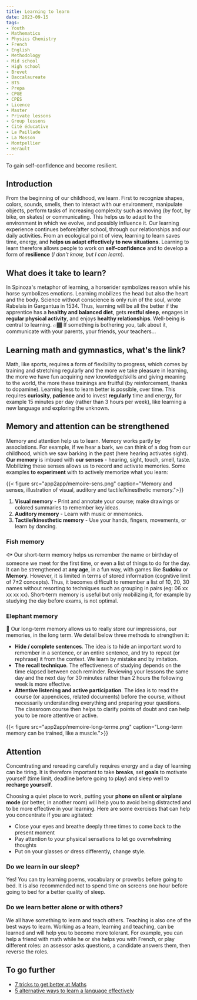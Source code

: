 ```yaml
---
title: Learning to learn
date: 2023-09-15
tags:
- Youth
- Mathematics
- Physics Chemistry
- French
- English
- Methodology
- Mid school
- High school
- Brevet
- Baccalaureate
- BTS
- Prepa
- CPGE
- CPES
- Licence
- Master
- Private lessons
- Group lessons
- Cité éducative
- La Paillade
- La Mosson
- Montpellier
- Herault
---
```


To gain self-confidence and become resilient.

<!--more-->

## Introduction

From the beginning of our childhood, we learn. First to recognize shapes, colors, sounds, smells, then to interact with our environment, manipulate objects, perform tasks of increasing complexity such as moving (by foot, by bike, on skates) or communicating. This helps us to adapt to the environment in which we evolve, and possibly influence it. Our learning experience continues before/after school, through our relationships and our daily activities. From an ecological point of view, learning to learn saves time, energy, and <b>helps us adapt effectively to new situations</b>. Learning to learn therefore allows people to work on <b>self-confidence</b> and to develop a form of <b>resilience</b> (<i>I don't know, but I can learn</i>).

## What does it take to learn?

In Spinoza's metaphor of learning, a horserider symbolizes reason while his horse symbolizes emotions. Learning mobilizes the head but also the heart and the body. Science without conscience is only ruin of the soul, wrote Rabelais in Gargantua in 1534. Thus, learning will be all the better if the apprentice has a <b>healthy and balanced diet</b>, gets <b>restful sleep</b>, engages in <b>regular physical activity</b>, and enjoys <b>healthy relationships</b>. Well-being is central to learning. 👉🏾 If something is bothering you, talk about it, communicate with your parents, your friends, your teachers...

## Learning math and gymnastics, what's the link?

Math, like sports, requires a form of flexibility to progress, which comes by training and stretching regularly and the more we take pleasure in learning, the more we have fun acquiring new knowledge/skills and giving meaning to the world, the more these trainings are fruitful (by reinforcement, thanks to dopamine). Learning less to learn better is possible, over time. This requires <b>curiosity</b>, <b>patience</b> and to invest <b>regularly</b> time and energy, for example 15 minutes per day (rather than 3 hours per week), like learning a new language and exploring the unknown.

## Memory and attention can be strengthened

Memory and attention help us to learn.
Memory works partly by associations. For example, if we hear a bark, we can think of a dog from our childhood, which we saw barking in the past (here hearing activates sight). <b>Our memory</b> is imbued with <b>our senses</b> - hearing, sight, touch, smell, taste. Mobilizing these senses allows us to record and activate memories. Some examples <b>to experiment</b> with to actively memorize what you learn:

{{< figure src="app2app/memoire-sens.png" caption="Memory and senses, illustration of visual, auditory and tactile/kinesthetic memory.">}}

1. <b>Visual memory</b> - Print and annotate your course; make drawings or colored summaries to remember key ideas.
2. <b>Auditory memory</b> - Learn with music or mnemonics.
3. <b>Tactile/kinesthetic memory</b> - Use your hands, fingers, movements, or learn by dancing.

### Fish memory

🐟 Our short-term memory helps us remember the name or birthday of someone we meet for the first time, or even a list of things to do for the day. It can be strengthened at <b>any age</b>, in a fun way, with games like <b>Sudoku</b> or <b>Memory</b>. However, it is limited in terms of stored information (cognitive limit of 7±2 concepts). Thus, it becomes difficult to remember a list of 10, 20, 30 names without resorting to techniques such as grouping in pairs (eg: 06 xx xx xx xx). Short-term memory is useful but only mobilizing it, for example by studying the day before exams, is not optimal.

### Elephant memory

🐘 Our long-term memory allows us to really store our impressions, our memories, in the long term. We detail below three methods to strengthen it:
- <b>Hide / complete sentences</b>. The idea is to hide an important word to remember in a sentence, or an entire sentence, and try to repeat (or rephrase) it from the context. We learn by mistake and by imitation.
- <b>The recall technique</b>. The effectiveness of studying depends on the time elapsed between each reminder. Reviewing your lessons the same day and the next day for 30 minutes rather than 2 hours the following week is more effective.
- <b>Attentive listening and active participation</b>. The idea is to read the course (or appendices, related documents) before the course, without necessarily understanding everything and preparing your questions. The classroom course then helps to clarify points of doubt and can help you to be more attentive or active.

{{< figure src="app2app/memoire-long-terme.png" caption="Long-term memory can be trained, like a muscle.">}}

## Attention

Concentrating and rereading carefully requires energy and a day of learning can be tiring. It is therefore important to take <b>breaks</b>, set <b>goals</b> to motivate yourself (time limit, deadline before going to play) and sleep well to <b>recharge yourself</b>.

Choosing a quiet place to work, putting your <b>phone on silent or airplane mode</b> (or better, in another room) will help you to avoid being distracted and to be more effective in your learning. Here are some exercises that can help you concentrate if you are agitated:
- Close your eyes and breathe deeply three times to come back to the present moment
- Pay attention to your physical sensations to let go overwhelming thoughts
- Put on your glasses or dress differently, change style.

### Do we learn in our sleep?

Yes! You can try learning poems, vocabulary or proverbs before going to bed. It is also recommended not to spend time on screens one hour before going to bed for a better quality of sleep.

### Do we learn better alone or with others?

We all have something to learn and teach others. Teaching is also one of the best ways to learn. Working as a team, learning and teaching, can be learned and will help you to become more tolerant. For example, you can help a friend with math while he or she helps you with French, or play different roles: an assessor asks questions, a candidate answers them, then reverse the roles.

## To go further
- [7 tricks to get better at Maths](https://www.mtpcours.fr/en/p/7-astuces-pour-progresser-en-maths/)
- [5 alternative ways to learn a language effectively](https://www.mtpcours.fr/en/p/language-learning/)